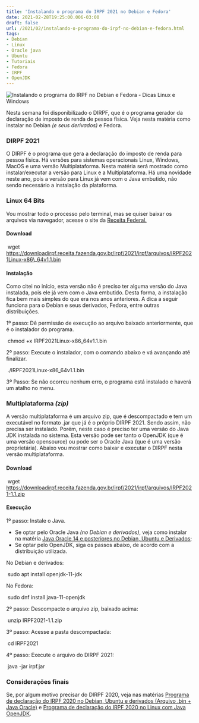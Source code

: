 ```yaml
---
title: 'Instalando o programa do IRPF 2021 no Debian e Fedora'
date: 2021-02-28T19:25:00.006-03:00
draft: false
url: /2021/02/instalando-o-programa-do-irpf-no-debian-e-fedora.html
tags: 
- Debian
- Linux
- Oracle java
- Ubuntu
- Tutoriais
- Fedora
- IRPF
- OpenJDK
---
```


![Instalando o programa do IRPF no Debian e Fedora - Dicas Linux e Windows](https://1.bp.blogspot.com/-88UIhEs61oA/YDwWR6Dc2wI/AAAAAAAARws/L37oamMEOk8Mity9TYFH0TknvO3yWdwywCNcBGAsYHQ/s16000/IRPF2021.png "Instalando o programa do IRPF no Debian e Fedora - Dicas Linux e Windows")

Nesta semana foi disponibilizado o DIRPF, que é o programa gerador da declaração de imposto de renda de pessoa física. Veja nesta matéria como instalar no Debian _(e seus derivados)_ e Fedora.

  
  
  
  
  
  

### DIRPF 2021

  
O DIRPF é o programa que gera a declaração do imposto de renda para pessoa física. Há versões para sistemas operacionais Linux, Windows, MacOS e uma versão Multiplataforma. Nesta matéria será mostrado como instalar/executar a versão para Linux e a Multiplataforma. Há uma novidade neste ano, pois a versão para Linux já vem com o Java embutido, não sendo necessário a instalação da plataforma.  
  

### Linux 64 Bits

  
Vou mostrar todo o processo pelo terminal, mas se quiser baixar os arquivos via navegador, acesse o site da [Receita Federal.](https://www.gov.br/receitafederal/pt-br/centrais-de-conteudo/download/pgd/dirpf)  
  

#### Download

  

  

  

 wget https://downloadirpf.receita.fazenda.gov.br/irpf/2021/irpf/arquivos/IRPF2021Linux-x86\_64v1.1.bin

  

#### Instalação

  
Como citei no início, esta versão não é preciso ter alguma versão do Java instalada, pois ele já vem com o Java embutido. Desta forma, a instalação fica bem mais simples do que era nos anos anteriores. A dica a seguir funciona para o Debian e seus derivados, Fedora, entre outras distribuições.  
  
1º passo: Dê permissão de execução ao arquivo baixado anteriormente, que é o instalador do programa.  
  

  

  

 chmod +x IRPF2021Linux-x86\_64v1.1.bin

  
2º passo: Execute o instalador, com o comando abaixo e vá avançando até finalizar.  
  

  

  

 ./IRPF2021Linux-x86\_64v1.1.bin

  
3º Passo: Se não ocorreu nenhum erro, o programa está instalado e haverá um atalho no menu.  
  

### Multiplataforma _(zip)_

  
A versão multiplataforma é um arquivo zip, que é descompactado e tem um executável no formato .jar que já é o próprio DIRPF 2021. Sendo assim, não precisa ser instalado. Porém, neste caso é preciso ter uma versão do Java JDK instalada no sistema. Esta versão pode ser tanto o OpenJDK (que é uma versão opensource) ou pode ser o Oracle Java (que é uma versão proprietária). Abaixo vou mostrar como baixar e executar o DIRPF nesta versão multiplataforma.  
  

#### Download

  

  

  

 wget https://downloadirpf.receita.fazenda.gov.br/irpf/2021/irpf/arquivos/IRPF2021-1.1.zip

  

#### Execução

  
1º passo: Instale o Java.  

*   Se optar pelo Oracle Java _(no Debian e derivados)_, veja como instalar na matéria [Java Oracle 14 e posteriores no Debian, Ubuntu e Derivados](https://info.wsouza.com.br/2020/03/java-oracle-14-e-posteriores-no-debian-ubuntu-e-derivados.html);
*   Se optar pelo OpenJDK, siga os passos abaixo, de acordo com a distribuição utilizada.

  
No Debian e derivados:  
  

  

  

 sudo apt install openjdk-11-jdk

  
No Fedora:  
  

  

  

 sudo dnf install java-11-openjdk

  
2º passo: Descompacte o arquivo zip, baixado acima:  
  

  

  

 unzip IRPF2021-1.1.zip

  
3º passo: Acesse a pasta descompactada:  
  

  

  

 cd IRPF2021

  
4º passo: Execute o arquivo do DIRPF 2021:  
  

  

  

 java -jar irpf.jar

  

### Considerações finais

  
Se, por algum motivo precisar do DIRPF 2020, veja nas matérias [Programa de declaração do IRPF 2020 no Debian, Ubuntu e derivados (Arquivo .bin + Java Oracle)](https://info.wsouza.com.br/2020/02/programa-de-declaracao-do-irpf-2020-instalacao-no-debian-e-derivados.html) e [Programa de declaração do IRPF 2020 no Linux com Java OpenJDK](https://info.wsouza.com.br/2020/03/programa-de-declaracao-do-irpf-2020-no-linux-com-java-openjdk.html).